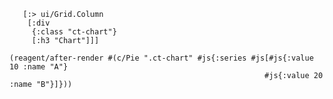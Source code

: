 

       [:> ui/Grid.Column
        [:div
         {:class "ct-chart"}
         [:h3 "Chart"]]]

    (reagent/after-render #(c/Pie ".ct-chart" #js{:series #js[#js{:value 10 :name "A"}
                                                             #js{:value 20 :name "B"}]}))
